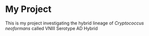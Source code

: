 # My Project 

This is my project investigating the hybrid lineage of *Cryptococcus neoformans* called VNIII Serotype AD Hybrid 
